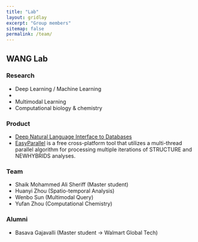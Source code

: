 ```yaml
---
title: "Lab"
layout: gridlay
excerpt: "Group members"
sitemap: false
permalink: /team/
---
```


## WANG Lab


### Research

- Deep Learning / Machine Learning
- 
- Multimodal Learning
- Computational biology & chemistry


### Product

- [Deep Natural Language Interface to Databases](https://wenlu-w.github.io/project/2021/01/01/NLIDB.html)
- [EasyParallel](https://github.com/hzz0024/EasyParallel) is a free cross-platform tool that utilizes a multi-thread parallel algorithm for processing multiple iterations of STRUCTURE and NEWHYBRIDS analyses. 


### Team

- Shaik Mohammed Ali Sheriff (Master student)
- Huanyi Zhou (Spatio-temporal Analysis) 
- Wenbo Sun (Multimodal Query)
- Yufan Zhou (Computational Chemistry) 


### Alumni

- Basava Gajavalli (Master student -> Walmart Global Tech)


